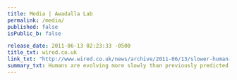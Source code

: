 ```yaml
---
title: Media | Awadalla Lab
permalink: /media/
published: false
isPublic_b: false

release_date: 2011-06-13 02:23:33 -0500
title_txt: wired.co.uk
link_txt: "http://www.wired.co.uk/news/archive/2011-06/13/slower-human-evolution"
summary_txt: Humans are evolving more slowly than previously predicted
---
```

